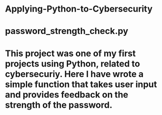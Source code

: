 # Applying-Python-to-Cybersecurity

# password_strength_check.py
# This project was one of my first projects using Python, related to cybersecuriy. Here I have wrote a simple function that takes user input and provides feedback on the strength of the password.
